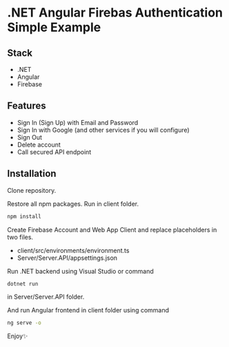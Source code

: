 # .NET Angular Firebas Authentication Simple Example
## Stack
- .NET
- Angular
- Firebase

## Features
- Sign In (Sign Up) with Email and Password
- Sign In with Google (and other services if you will configure)
- Sign Out
- Delete account
- Call secured API endpoint

## Installation

Clone repository.

Restore all npm packages. Run in client folder.
```sh
npm install
```
Create Firebase Account and Web App Client and replace placeholders in two files.
- client/src/environments/environment.ts
- Server/Server.API/appsettings.json

Run .NET backend using Visual Studio or command
```sh
dotnet run
```
in Server/Server.API folder.

And run Angular frontend in client folder using command
```sh
ng serve -o
```
Enjoy✨